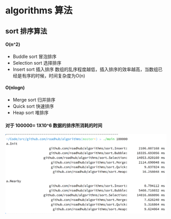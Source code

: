 # algorithms 算法

## sort 排序算法
#### O(n^2)
- Buddle sort    冒泡排序
- Selection sort 选择排序
- Insert sort    插入排序 数组的乱序程度越低，插入排序的效率越高，当数组已经是有序的时候，时间复杂度为O(n)

#### O(nlogn)
- Merge sort 归并排序
- Quick sort 快速排序
- Heap sort  堆排序
#### 对于 100000= 1X10^6 数据的排序所消耗的时间
![](./static/test-sort.png)
